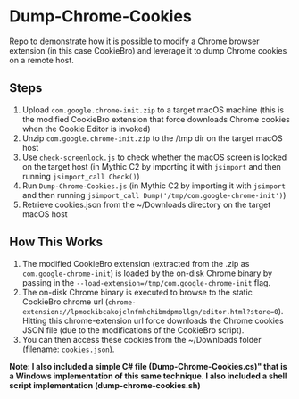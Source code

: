 # Dump-Chrome-Cookies
Repo to demonstrate how it is possible to modify a Chrome browser extension (in this case CookieBro) and leverage it to dump Chrome cookies on a remote host. 

## Steps
1. Upload `com.google.chrome-init.zip` to a target macOS machine (this is the modified CookieBro extension that force downloads Chrome cookies when the Cookie Editor is invoked)
2. Unzip `com.google.chrome-init.zip` to the /tmp dir on the target macOS host
3. Use `check-screenlock.js` to check whether the macOS screen is locked on the target host (in Mythic C2 by importing it with `jsimport` and then running `jsimport_call Check()`)
4. Run `Dump-Chrome-Cookies.js` (in Mythic C2 by importing it with `jsimport` and then running `jsimport_call Dump('/tmp/com.google-chrome-init')`) 
5. Retrieve cookies.json from the ~/Downloads directory on the target macOS host

## How This Works
1. The modified CookieBro extension (extracted from the .zip as `com.google-chrome-init`) is loaded by the on-disk Chrome binary by passing in the `--load-extension=/tmp/com.google-chrome-init` flag. 
2. The on-disk Chrome binary is executed to browse to the static CookieBro chrome url (`chrome-extension://lpmockibcakojclnfmhchibmdpmollgn/editor.html?store=0`). Hitting this chrome-extension url force downloads the Chrome cookies JSON file (due to the modifications of the CookieBro script). 
3. You can then access these cookies from the ~/Downloads folder (filename: `cookies.json`).

**Note: I also included a simple C# file (Dump-Chrome-Cookies.cs)" that is a Windows implementation of this same technique. I also included a shell script implementation (dump-chrome-cookies.sh)**

